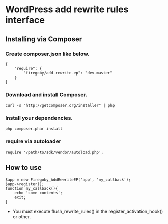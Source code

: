 # WordPress add rewrite rules interface

## Installing via Composer

### Create composer.json like below.

    {
        "require": {
            "firegoby/add-rewrite-ep": "dev-master"
        }
    }

### Download and install Composer.

    curl -s "http://getcomposer.org/installer" | php

### Install your dependencies.

    php composer.phar install

### require via autoloader

    require '/path/to/sdk/vendor/autoload.php';

## How to use

    $app = new Firegoby_AddRewriteEP('app', 'my_callback');
    $app->register();
    function my_callback(){
        echo 'some contents';
        exit;
    }

* You must execute flush_rewrite_rules() in the register_activation_hook() or other.

